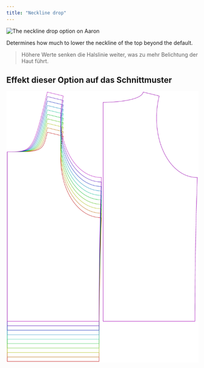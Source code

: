 ```yaml
---
title: "Neckline drop"
---
```


![The neckline drop option on Aaron](./necklinedrop.svg)

Determines how much to lower the neckline of the top beyond the default.

> Höhere Werte senken die Halslinie weiter, was zu mehr Belichtung der Haut führt.

## Effekt dieser Option auf das Schnittmuster

![This image shows the effect of this option by superimposing several variants that have a different value for this option](aaron_necklinedrop_sample.svg "Effect of this option on the pattern")
